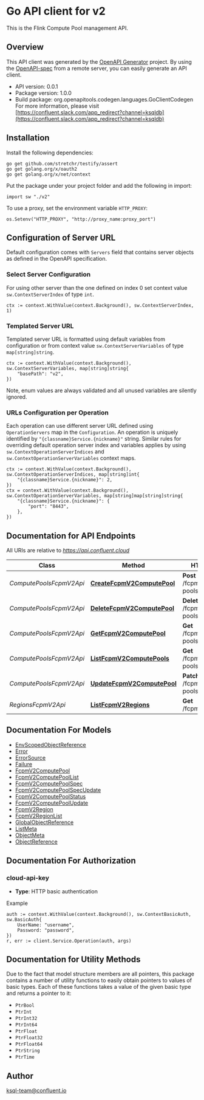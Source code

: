 # Go API client for v2

This is the Flink Compute Pool management API.

## Overview
This API client was generated by the [OpenAPI Generator](https://openapi-generator.tech) project.  By using the [OpenAPI-spec](https://www.openapis.org/) from a remote server, you can easily generate an API client.

- API version: 0.0.1
- Package version: 1.0.0
- Build package: org.openapitools.codegen.languages.GoClientCodegen
For more information, please visit [https://confluent.slack.com/app_redirect?channel=ksqldb](https://confluent.slack.com/app_redirect?channel=ksqldb)

## Installation

Install the following dependencies:

```shell
go get github.com/stretchr/testify/assert
go get golang.org/x/oauth2
go get golang.org/x/net/context
```

Put the package under your project folder and add the following in import:

```golang
import sw "./v2"
```

To use a proxy, set the environment variable `HTTP_PROXY`:

```golang
os.Setenv("HTTP_PROXY", "http://proxy_name:proxy_port")
```

## Configuration of Server URL

Default configuration comes with `Servers` field that contains server objects as defined in the OpenAPI specification.

### Select Server Configuration

For using other server than the one defined on index 0 set context value `sw.ContextServerIndex` of type `int`.

```golang
ctx := context.WithValue(context.Background(), sw.ContextServerIndex, 1)
```

### Templated Server URL

Templated server URL is formatted using default variables from configuration or from context value `sw.ContextServerVariables` of type `map[string]string`.

```golang
ctx := context.WithValue(context.Background(), sw.ContextServerVariables, map[string]string{
	"basePath": "v2",
})
```

Note, enum values are always validated and all unused variables are silently ignored.

### URLs Configuration per Operation

Each operation can use different server URL defined using `OperationServers` map in the `Configuration`.
An operation is uniquely identified by `"{classname}Service.{nickname}"` string.
Similar rules for overriding default operation server index and variables applies by using `sw.ContextOperationServerIndices` and `sw.ContextOperationServerVariables` context maps.

```
ctx := context.WithValue(context.Background(), sw.ContextOperationServerIndices, map[string]int{
	"{classname}Service.{nickname}": 2,
})
ctx = context.WithValue(context.Background(), sw.ContextOperationServerVariables, map[string]map[string]string{
	"{classname}Service.{nickname}": {
		"port": "8443",
	},
})
```

## Documentation for API Endpoints

All URIs are relative to *https://api.confluent.cloud*

Class | Method | HTTP request | Description
------------ | ------------- | ------------- | -------------
*ComputePoolsFcpmV2Api* | [**CreateFcpmV2ComputePool**](docs/ComputePoolsFcpmV2Api.md#createfcpmv2computepool) | **Post** /fcpm/v2/compute-pools | Create a Compute Pool
*ComputePoolsFcpmV2Api* | [**DeleteFcpmV2ComputePool**](docs/ComputePoolsFcpmV2Api.md#deletefcpmv2computepool) | **Delete** /fcpm/v2/compute-pools/{id} | Delete a Compute Pool
*ComputePoolsFcpmV2Api* | [**GetFcpmV2ComputePool**](docs/ComputePoolsFcpmV2Api.md#getfcpmv2computepool) | **Get** /fcpm/v2/compute-pools/{id} | Read a Compute Pool
*ComputePoolsFcpmV2Api* | [**ListFcpmV2ComputePools**](docs/ComputePoolsFcpmV2Api.md#listfcpmv2computepools) | **Get** /fcpm/v2/compute-pools | List of Compute Pools
*ComputePoolsFcpmV2Api* | [**UpdateFcpmV2ComputePool**](docs/ComputePoolsFcpmV2Api.md#updatefcpmv2computepool) | **Patch** /fcpm/v2/compute-pools/{id} | Update a Compute Pool
*RegionsFcpmV2Api* | [**ListFcpmV2Regions**](docs/RegionsFcpmV2Api.md#listfcpmv2regions) | **Get** /fcpm/v2/regions | List of Regions


## Documentation For Models

 - [EnvScopedObjectReference](docs/EnvScopedObjectReference.md)
 - [Error](docs/Error.md)
 - [ErrorSource](docs/ErrorSource.md)
 - [Failure](docs/Failure.md)
 - [FcpmV2ComputePool](docs/FcpmV2ComputePool.md)
 - [FcpmV2ComputePoolList](docs/FcpmV2ComputePoolList.md)
 - [FcpmV2ComputePoolSpec](docs/FcpmV2ComputePoolSpec.md)
 - [FcpmV2ComputePoolSpecUpdate](docs/FcpmV2ComputePoolSpecUpdate.md)
 - [FcpmV2ComputePoolStatus](docs/FcpmV2ComputePoolStatus.md)
 - [FcpmV2ComputePoolUpdate](docs/FcpmV2ComputePoolUpdate.md)
 - [FcpmV2Region](docs/FcpmV2Region.md)
 - [FcpmV2RegionList](docs/FcpmV2RegionList.md)
 - [GlobalObjectReference](docs/GlobalObjectReference.md)
 - [ListMeta](docs/ListMeta.md)
 - [ObjectMeta](docs/ObjectMeta.md)
 - [ObjectReference](docs/ObjectReference.md)


## Documentation For Authorization



### cloud-api-key

- **Type**: HTTP basic authentication

Example

```golang
auth := context.WithValue(context.Background(), sw.ContextBasicAuth, sw.BasicAuth{
    UserName: "username",
    Password: "password",
})
r, err := client.Service.Operation(auth, args)
```


## Documentation for Utility Methods

Due to the fact that model structure members are all pointers, this package contains
a number of utility functions to easily obtain pointers to values of basic types.
Each of these functions takes a value of the given basic type and returns a pointer to it:

* `PtrBool`
* `PtrInt`
* `PtrInt32`
* `PtrInt64`
* `PtrFloat`
* `PtrFloat32`
* `PtrFloat64`
* `PtrString`
* `PtrTime`

## Author

ksql-team@confluent.io

